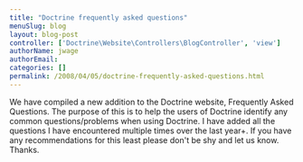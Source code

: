 ```yaml
---
title: "Doctrine frequently asked questions"
menuSlug: blog
layout: blog-post
controller: ['Doctrine\Website\Controllers\BlogController', 'view']
authorName: jwage
authorEmail:
categories: []
permalink: /2008/04/05/doctrine-frequently-asked-questions.html
---
```

We have compiled a new addition to the Doctrine website, Frequently
Asked Questions. The purpose of this is to help the users of Doctrine
identify any common questions/problems when using Doctrine. I have added
all the questions I have encountered multiple times over the last year+.
If you have any recommendations for this least please don't be shy and
let us know. Thanks.
